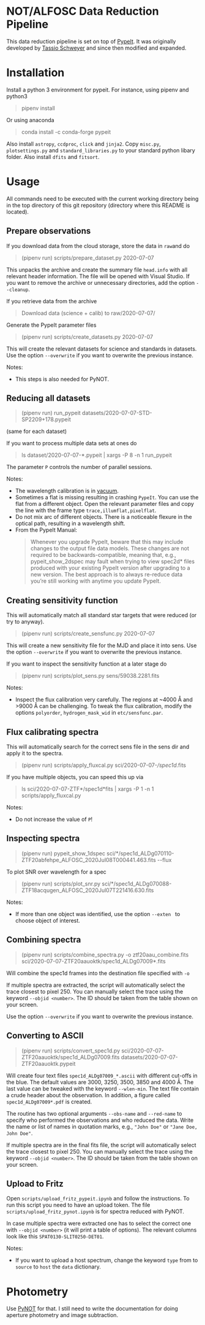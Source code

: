 # NOT/ALFOSC Data Reduction Pipeline

This data reduction pipeline is set on top of [PypeIt](https://pypeit.readthedocs.io/en/develop/index.html). It was originally developed by [Tassio Schweyer](https://gitlab.com/welterde/pypeit_alfosc_env) and since then modified and expanded.

# Installation

Install a python 3 environment for pypeit. For instance, using pipenv and python3

> pipenv install

Or using anaconda

> conda install -c conda-forge pypeit

Also install `astropy`, `ccdproc`, `click` and `jinja2`. Copy `misc.py`, `plotsettings.py` and `standard_libraries.py` to your standard python libary folder. Also install `dfits` and `fitsort`.

# Usage

All commands need to be executed with the current working directory being in the top directory of this git repository (directory where this README is located).

## Prepare observations

If you download data from the cloud storage, store the data in `raw`and do

>(pipenv run) scripts/prepare_dataset.py 2020-07-07

This unpacks the archive and create the summary file `head.info` with all relevant header information. The file will be opened with Visual Studio. If you want to remove the archive or unnecessary directories, add the option `--cleanup`.

If you retrieve data from the archive

>Download data (science + calib) to raw/2020-07-07/

Generate the PypeIt parameter files

> (pipenv run) scripts/create_datasets.py 2020-07-07

This will create the relevant datasets for science and standards in datasets. Use the option `--overwrite` if you want to overwrite the previous instance.

Notes:
* This steps is also needed for PyNOT.

## Reducing all datasets

> (pipenv run) run_pypeit datasets/2020-07-07-STD-SP2209+178.pypeit

(same for each dataset)

If you want to process multiple data sets at ones do 

>ls dataset/2020-07-07-*.pypeit | xargs -P 8 -n 1 run_pypeit

The parameter `P` controls the number of parallel sessions.

Notes:
* The wavelength calibration is in [vacuum](https://pypeit.readthedocs.io/en/release/calibrations/wave_calib.html).
* Sometimes a flat is missing resulting in crashing `PypeIt`. You can use the flat from a different object. Open the relevant parameter files and copy the line with the frame type `trace,illumflat,pixelflat`.
* Do not mix arc of different objects. There is a noticeable flexure in the optical path, resulting in a wavelength shift.
* From the PypeIt Manual: 
  >Whenever you upgrade PypeIt, beware that this may include changes to the output file data models. These changes are not required to be backwards-compatible, meaning that, e.g., pypeit_show_2dspec may fault when trying to view spec2d* files produced with your existing PypeIt version after upgrading to a new version. The best approach is to always re-reduce data you’re still working with anytime you update PypeIt.

## Creating sensitivity function

This will automatically match all standard star targets that were reduced (or try to anyway).

> (pipenv run) scripts/create_sensfunc.py 2020-07-07

This will create a new sensitivity file for the MJD and place it into sens. Use the option `--overwrite` if you want to overwrite the previous instance.

If you want to inspect the sensitivity function at a later stage do

> (pipenv run) scripts/plot_sens.py sens/59038.2281.fits

Notes:
* Inspect the flux calibration very carefully. The regions at ~4000 Å and >9000 Å can be challenging. To tweak the flux calibration, modify the options `polyorder`, `hydrogen_mask_wid` in `etc/sensfunc.par`.

## Flux calibrating spectra

This will automatically search for the correct sens file in the sens dir and apply it to the spectra.

> (pipenv run) scripts/apply_fluxcal.py sci/2020-07-07-*/spec1d*.fits

If you have multiple objects, you can speed this up via

>ls sci/2020-07-07-ZTF*/spec1d*fits | xargs -P 1 -n 1 scripts/apply_fluxcal.py

Notes:
* Do not increase the value of `P`!

## Inspecting spectra

> (pipenv run) pypeit_show_1dspec sci/*/spec1d_ALDg070110-ZTF20abfehpe_ALFOSC_2020Jul08T000441.463.fits --flux

To plot SNR over wavelength for a spec
> (pipenv run) scripts/plot_snr.py sci/*/spec1d_ALDg070088-ZTF18acqugen_ALFOSC_2020Jul07T221416.630.fits

Notes:
* If more than one object was identified, use the option `--exten ` to choose object of interest.


## Combining spectra

> (pipenv run) scripts/combine_spectra.py -o ztf20aau_combine.fits sci/2020-07-07-ZTF20aauoktk/spec1d_ALDg07009*.fits

Will combine the spec1d frames into the destination file specified with `-o`

If multiple spectra are extracted, the script will automatically select the trace closest to pixel 250. You can manually select the trace using the keyword `--objid <number>`. The ID should be taken from the table shown on your screen.

Use the option `--overwrite` if you want to overwrite the previous instance.

## Converting to ASCII

> (pipenv run) scripts/convert_spec1d.py sci/2020-07-07-ZTF20aauoktk/spec1d_ALDg07009.fits datasets/2020-07-07-ZTF20aauoktk.pypeit

Will create four text files `spec1d_ALDg07009_*.ascii` with different cut-offs in the blue. The default values are 3000, 3250, 3500, 3850 and 4000 Å. The last value can be tweaked with the keyword `--wlen-min`. The text file contain a crude header about the observation. In addition, a figure called `spec1d_ALDg07009*.pdf` is created.

The routine has two optional arguments `--obs-name` and `--red-name` to specify who performed the observations and who reduced the data. Write the name or list of names in quotation marks, e.g., `"John Doe"` or `"Jane Doe, John Doe"`.

If multiple spectra are in the final fits file, the script will automatically select the trace closest to pixel 250. You can manually select the trace using the keyword `--objid <number>`. The ID should be taken from the table shown on your screen.


## Upload to Fritz

Open `scripts/upload_fritz_pypeit.ipynb` and follow the instructions. To run this script you need to have an upload token. The file `scripts/upload_fritz_pynot.ipynb` is for spectra reduced with PyNOT.

In case multiple spectra were extracted one has to select the correct one with `--objid <number>` (it will print a table of options). The relevant columns look like this `SPAT0130-SLIT0250-DET01`.

Notes:
* If you want to upload a host spectrum, change the keyword `type` from to `source` to `host` the `data` dictionary.
  
# Photometry

Use [PyNOT](https://github.com/jkrogager/PyNOT) for that. I still need to write the documentation for doing aperture photometry and image subtraction.
